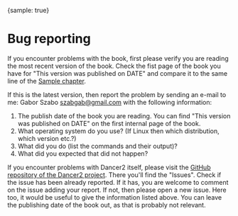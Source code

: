 {sample: true}
# Bug reporting

If you encounter problems with the book, first please verify you are reading the most recent version of the book. Check the fist page of the book you have for "This version was published on DATE" and compare it to the same line of the [Sample chapter](https://leanpub.com/dancer-spa).

If this is the latest version, then report the problem by sending an e-mail to me: Gabor Szabo <szabgab@gmail.com> with the following information:

1. The publish date of the book you are reading. You can find "This version was published on DATE" on the first internal page of the book.
1. What operating system do you use? (If Linux then which distribution, which version etc.?)
1. What did you do (list the commands and their output)?
1. What did you expected that did not happen?

If you encounter problems with Dancer2 itself, please visit the [GitHub repository of the Dancer2 project](https://github.com/PerlDancer/Dancer2). There you'll find the "Issues". Check if the issue has been already reported. If it has, you are welcome to comment on the issue adding your report. If not, then please open a new issue. Here too, it would be useful to give the information listed above. You can leave the publishing date of the book out, as that is probably not relevant.

